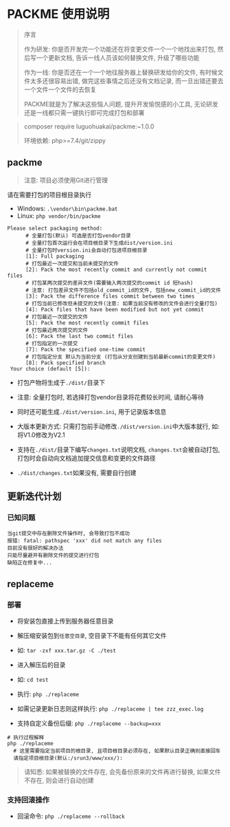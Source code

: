 # PACKME 使用说明

> 序言
>
> 作为研发: 你是否开发完一个功能还在将变更文件一个一个地找出来打包, 然后写一个更新文档, 告诉一线人员该如何替换文件, 升级了哪些功能
>
> 作为一线: 你是否还在一个一个地往服务器上替换研发给你的文件, 有时候文件太多还很容易出错, 做完这些事情之后还没有文档记录, 而一旦出错还要去一个文件一个文件的去恢复
>
> PACKME就是为了解决这些恼人问题, 提升开发愉悦感的小工具, 无论研发还是一线都只需一键执行即可完成打包和部署

> composer require luguohuakai/packme:~1.0.0
>
> 环境依赖: php>=7.4/git/zippy

## packme

> 注意: 项目必须使用Git进行管理

请在需要打包的项目根目录执行

* Windows: `.\vendor\bin\packme.bat`
* Linux: `php vendor/bin/packme`

```shell
Please select packaging method:
      # 全量打包(默认) 可选是否打包vendor目录
      # 全量打包首次运行会在项目根目录下生成dist/version.ini
      # 全量打包时version.ini会自动打包进项目根目录
      [1]: Full packaging
      # 打包最近一次提交和当前未提交的文件
      [2]: Pack the most recently commit and currently not commit files
      # 打包某两次提交的差异文件(需要输入两次提交的commit id 短hash)
      # 注意: 打包差异文件不包括old_commit_id的文件, 包括new_commit_id的文件
      [3]: Pack the difference files commit between two times
      # 打包当前已修改但未提交的文件(注意: 如果当前没有修改的文件会进行全量打包)
      [4]: Pack files that have been modified but not yet commit
      # 打包最近一次提交的文件
      [5]: Pack the most recently commit files
      # 打包最近两次提交的文件
      [6]: Pack the last two commit files
      # 打包指定的一次提交
      [7]: Pack the specified one-time commit
      # 打包指定分支 默认为当前分支 (打包从分支创建到当前最新commit的变更文件)
      [8]: Pack specified branch
 Your choice (default [5]): 
```

* 打包产物将生成于`./dist/`目录下
* 注意: 全量打包时, 若选择打包vendor目录将花费较长时间, 请耐心等待

* 同时还可能生成`./dist/version.ini`, 用于记录版本信息
* 大版本更新方式: 只需打包前手动修改`./dist/version.ini`中大版本就行, 如:将V1.0修改为V2.1

* 支持在`./dist/`目录下编写`changes.txt`说明文档, `changes.txt`会被自动打包, 打包时会自动向文档追加提交信息和变更的文件路径
* `./dist/changes.txt`如果没有, 需要自行创建

## 更新迭代计划

### 已知问题

```
当git提交中存在删除文件操作时, 会导致打包不成功
报错: fatal: pathspec 'xxx' did not match any files
目前没有很好的解决办法
只能尽量避开有删除文件的提交进行打包
缺陷正在修复中...
```

## replaceme

### 部署

* 将安装包直接上传到服务器任意目录
* 解压缩安装包到`任意空目录`, 空目录下不能有任何其它文件
* 如: `tar -zxf xxx.tar.gz -C ./test`
* 进入解压后的目录
* 如: `cd test`
* 执行: `php ./replaceme`
* 如需记录更新日志则这样执行: `php ./replaceme | tee zzz_exec.log`

* 支持自定义备份后缀: `php ./replaceme --backup=xxx`

```shell
# 执行过程解释
php ./replaceme
  # 这里需要指定当前项目的根目录, 且项目根目录必须存在, 如果默认目录正确则直接回车
  请指定项目根目录(默认:/srun3/www/xxx/): 
```

> 请知悉: 如果被替换的文件存在, 会先备份原来的文件再进行替换, 如果文件不存在, 则会进行自动创建

### 支持回滚操作

* 回滚命令: `php ./replaceme --rollback`

